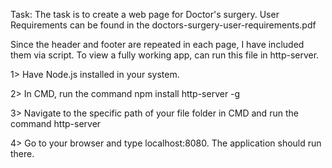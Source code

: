 

Task:
The task is to create a web page for Doctor's surgery. 
User Requirements can be found in the doctors-surgery-user-requirements.pdf


Since the header and footer are repeated in each page, I have included them via script.
To view a fully working app, can run this file in http-server.

1> Have Node.js installed in your system.

2> In CMD, run the command npm install http-server -g

3> Navigate to the specific path of your file folder in CMD and run the command http-server

4> Go to your browser and type localhost:8080. The application should run there.
